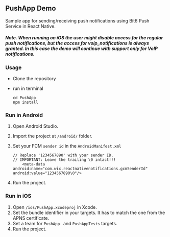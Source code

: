 ## PushApp Demo

Sample app for sending/receiving push notifications using Bit6 Push Service in React Native.

##### Note. When running on iOS the user might disable access for the regular push notifications, but the access for voip_notifications is always granted. In this case the demo will continue with support only for VoIP notifications.

### Usage
- Clone the repository
- run in terminal

	```
	cd PushApp
	npm install
	```

### Run in Android

1. Open Android Studio.
2. Import the project at `/android/` folder.
3. Set your FCM `sender id` in the `AndroidManifest.xml`

	```
	// Replace '1234567890' with your sender ID.
	// IMPORTANT: Leave the trailing \0 intact!!!
	    <meta-data android:name="com.wix.reactnativenotifications.gcmSenderId" android:value="1234567890\0"/>
	```
	
3. Run the project.


### Run in iOS

1. Open `/ios/PushApp.xcodeproj` in Xcode.
2. Set the bundle identifier in your targets. It has to match the one from the APNS certificate.
3. Set a team for `PushApp ` and `PushAppTests` targets.
4. Run the project.
